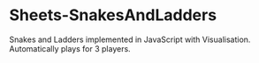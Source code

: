 # Sheets-SnakesAndLadders
Snakes and Ladders implemented in JavaScript with Visualisation. Automatically plays for 3 players.
